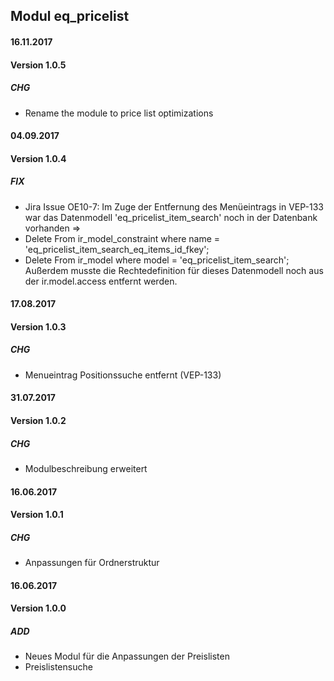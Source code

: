## Modul eq_pricelist


#### 16.11.2017
#### Version 1.0.5
##### CHG
- Rename the module to price list optimizations

#### 04.09.2017
#### Version 1.0.4
##### FIX
- Jira Issue OE10-7: Im Zuge der Entfernung des Menüeintrags in VEP-133 war das Datenmodell 'eq_pricelist_item_search' noch in der Datenbank vorhanden
=>
- Delete From ir_model_constraint where name = 'eq_pricelist_item_search_eq_items_id_fkey';
- Delete From ir_model where model = 'eq_pricelist_item_search';
Außerdem musste die Rechtedefinition für dieses Datenmodell noch aus der ir.model.access entfernt werden.

#### 17.08.2017
#### Version 1.0.3
##### CHG
- Menueintrag Positionssuche entfernt (VEP-133)


#### 31.07.2017
#### Version 1.0.2
##### CHG
- Modulbeschreibung erweitert


#### 16.06.2017
#### Version 1.0.1
##### CHG
- Anpassungen für Ordnerstruktur


#### 16.06.2017
#### Version 1.0.0
##### ADD
- Neues Modul für die Anpassungen der Preislisten
- Preislistensuche

